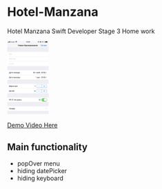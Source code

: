 # Hotel-Manzana
Hotel Manzana Swift Developer Stage 3 Home work

<img src="/screens/IMG_78B46FEA399E-1.jpeg" width="19%">

[Demo Video Here](https://youtu.be/e6cOz4wEPPQ)

## Main functionality
* popOver menu
* hiding datePicker
* hiding keyboard